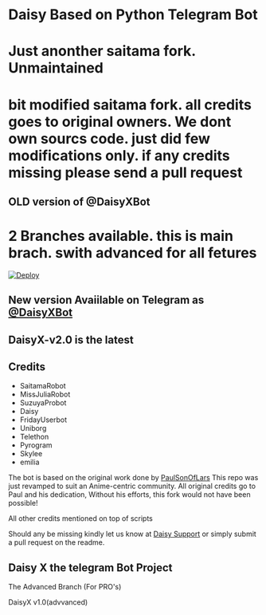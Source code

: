 

# Daisy Based on Python Telegram Bot

# Just anonther saitama fork. Unmaintained 
# bit modified saitama fork. all credits goes to original owners. We dont own sourcs code. just did few modifications only. if any credits missing please send a pull request 
## OLD version of @DaisyXBot
# 2 Branches available. this is main brach. swith advanced for all fetures

[![Deploy](https://www.herokucdn.com/deploy/button.svg)](https://heroku.com/deploy?template=https://github.com/Searosan/Daisy-x.git)


## New version Avaiilable on Telegram as [@DaisyXBot](https://t.me/daisyxbot)
## DaisyX-v2.0 is the latest




## Credits

 - SaitamaRobot
 - MissJuliaRobot
 - SuzuyaProbot
 - Daisy
 - FridayUserbot
 - Uniborg
 - Telethon
 - Pyrogram
 - Skylee
 - emilia


The bot is based on the original work done by [PaulSonOfLars](https://github.com/PaulSonOfLars)
This repo was just revamped to suit an Anime-centric community. All original credits go to Paul and his dedication, Without his efforts, this fork would not have been possible!

All other credits mentioned on top of scripts

Should any be missing kindly let us know at [Daisy Support](https://t.me/DaisySupport_Official) or simply submit a pull request on the readme.

## Daisy X the telegram Bot Project
The Advanced Branch (For PRO's)

DaisyX v1.0(advvanced)


